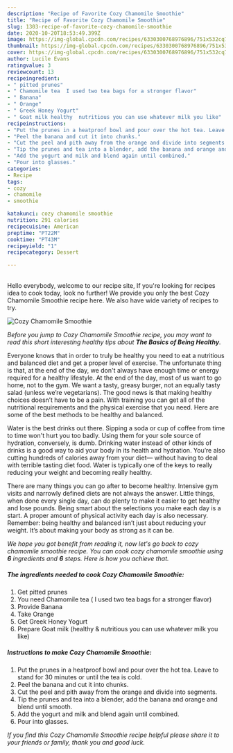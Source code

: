 ```yaml
---
description: "Recipe of Favorite Cozy Chamomile Smoothie"
title: "Recipe of Favorite Cozy Chamomile Smoothie"
slug: 1303-recipe-of-favorite-cozy-chamomile-smoothie
date: 2020-10-20T18:53:49.399Z
image: https://img-global.cpcdn.com/recipes/6330300768976896/751x532cq70/cozy-chamomile-smoothie-recipe-main-photo.jpg
thumbnail: https://img-global.cpcdn.com/recipes/6330300768976896/751x532cq70/cozy-chamomile-smoothie-recipe-main-photo.jpg
cover: https://img-global.cpcdn.com/recipes/6330300768976896/751x532cq70/cozy-chamomile-smoothie-recipe-main-photo.jpg
author: Lucile Evans
ratingvalue: 3
reviewcount: 13
recipeingredient:
- " pitted prunes"
- " Chamomile tea  I used two tea bags for a stronger flavor"
- " Banana"
- " Orange"
- " Greek Honey Yogurt"
- " Goat milk healthy  nutritious you can use whatever milk you like"
recipeinstructions:
- "Put the prunes in a heatproof bowl and pour over the hot tea. Leave to stand for 30 minutes or until the tea is cold."
- "Peel the banana and cut it into chunks."
- "Cut the peel and pith away from the orange and divide into segments."
- "Tip the prunes and tea into a blender, add the banana and orange and blend until smooth."
- "Add the yogurt and milk and blend again until combined."
- "Pour into glasses."
categories:
- Recipe
tags:
- cozy
- chamomile
- smoothie

katakunci: cozy chamomile smoothie 
nutrition: 291 calories
recipecuisine: American
preptime: "PT22M"
cooktime: "PT43M"
recipeyield: "1"
recipecategory: Dessert

---
```

<br>
Hello everybody, welcome to our recipe site, If you're looking for recipes idea to cook today, look no further! We provide you only the best Cozy Chamomile Smoothie recipe here. We also have wide variety of recipes to try.
<br>


![Cozy Chamomile Smoothie](https://img-global.cpcdn.com/recipes/6330300768976896/751x532cq70/cozy-chamomile-smoothie-recipe-main-photo.jpg)

<i>Before you jump to Cozy Chamomile Smoothie recipe, you may want to read this short interesting healthy tips about <strong>The Basics of Being Healthy</strong>.</i>

Everyone knows that in order to truly be healthy you need to eat a nutritious and balanced diet and get a proper level of exercise. The unfortunate thing is that, at the end of the day, we don't always have enough time or energy required for a healthy lifestyle. At the end of the day, most of us want to go home, not to the gym. We want a tasty, greasy burger, not an equally tasty salad (unless we’re vegetarians). The good news is that making healthy choices doesn’t have to be a pain. With training you can get all of the nutritional requirements and the physical exercise that you need. Here are some of the best methods to be healthy and balanced.

Water is the best drinks out there. Sipping a soda or cup of coffee from time to time won't hurt you too badly. Using them for your sole source of hydration, conversely, is dumb. Drinking water instead of other kinds of drinks is a good way to aid your body in its health and hydration. You’re also cutting hundreds of calories away from your diet— without having to deal with terrible tasting diet food. Water is typically one of the keys to really reducing your weight and becoming really healthy.

There are many things you can go after to become healthy. Intensive gym visits and narrowly defined diets are not always the answer. Little things, when done every single day, can do plenty to make it easier to get healthy and lose pounds. Being smart about the selections you make each day is a start. A proper amount of physical activity each day is also necessary. Remember: being healthy and balanced isn’t just about reducing your weight. It’s about making your body as strong as it can be. 


<i>We hope you got benefit from reading it, now let's go back to cozy chamomile smoothie recipe. You can cook cozy chamomile smoothie using <strong>6</strong> ingredients and <strong>6</strong> steps. Here is how you achieve that.
</i>

##### The ingredients needed to cook Cozy Chamomile Smoothie:

1. Get  pitted prunes
1. You need  Chamomile tea ( I used two tea bags for a stronger flavor)
1. Provide  Banana
1. Take  Orange
1. Get  Greek Honey Yogurt
1. Prepare  Goat milk (healthy &amp; nutritious you can use whatever milk you like)


##### Instructions to make Cozy Chamomile Smoothie:

1. Put the prunes in a heatproof bowl and pour over the hot tea. Leave to stand for 30 minutes or until the tea is cold.
1. Peel the banana and cut it into chunks.
1. Cut the peel and pith away from the orange and divide into segments.
1. Tip the prunes and tea into a blender, add the banana and orange and blend until smooth.
1. Add the yogurt and milk and blend again until combined.
1. Pour into glasses.


<i>If you find this Cozy Chamomile Smoothie recipe helpful please share it to your friends or family, thank you and good luck.</i>
